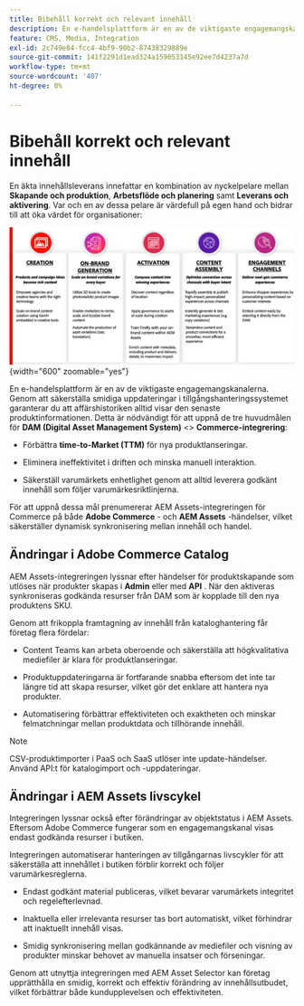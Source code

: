 ```yaml
---
title: Bibehåll korrekt och relevant innehåll
description: En e-handelsplattform är en av de viktigaste engagemangskanalerna. Genom att säkerställa smidiga uppdateringar i tillgångshanteringssystemet garanterar du att affärshistoriken alltid visar den senaste produktinformationen.
feature: CMS, Media, Integration
exl-id: 2c749e84-fcc4-4bf9-90b2-87438329889e
source-git-commit: 141f2291d1ead324a159053145e92ee7d4237a7d
workflow-type: tm+mt
source-wordcount: '407'
ht-degree: 0%

---
```


# Bibehåll korrekt och relevant innehåll

En äkta innehållsleverans innefattar en kombination av nyckelpelare mellan **Skapande och produktion**, **Arbetsflöde och planering** samt **Leverans och aktivering**. Var och en av dessa pelare är värdefull på egen hand och bidrar till att öka värdet för organisationer:

![Nyckelpelare](../assets/key-pillars.png){width="600" zoomable="yes"}

En e-handelsplattform är en av de viktigaste engagemangskanalerna. Genom att säkerställa smidiga uppdateringar i tillgångshanteringssystemet garanterar du att affärshistoriken alltid visar den senaste produktinformationen. Detta är nödvändigt för att uppnå de tre huvudmålen för **DAM (Digital Asset Management System)** &lt;> **Commerce-integrering**:

* Förbättra **time-to-Market (TTM)** för nya produktlanseringar.

* Eliminera ineffektivitet i driften och minska manuell interaktion.

* Säkerställ varumärkets enhetlighet genom att alltid leverera godkänt innehåll som följer varumärkesriktlinjerna.

För att uppnå dessa mål prenumererar AEM Assets-integreringen för Commerce på både **Adobe Commerce** - och **AEM Assets** -händelser, vilket säkerställer dynamisk synkronisering mellan innehåll och handel.

## Ändringar i Adobe Commerce Catalog

AEM Assets-integreringen lyssnar efter händelser för produktskapande som utlöses när produkter skapas i **Admin** eller med **API** . När den aktiveras synkroniseras godkända resurser från DAM som är kopplade till den nya produktens SKU.

Genom att frikoppla framtagning av innehåll från kataloghantering får företag flera fördelar:

* Content Teams kan arbeta oberoende och säkerställa att högkvalitativa mediefiler är klara för produktlanseringar.

* Produktuppdateringarna är fortfarande snabba eftersom det inte tar längre tid att skapa resurser, vilket gör det enklare att hantera nya produkter.

* Automatisering förbättrar effektiviteten och exaktheten och minskar felmatchningar mellan produktdata och tillhörande innehåll.

>[!NOTE]
>
> CSV-produktimporter i PaaS och SaaS utlöser inte update-händelser. Använd API:t för katalogimport och -uppdateringar.

## Ändringar i AEM Assets livscykel

Integreringen lyssnar också efter förändringar av objektstatus i AEM Assets. Eftersom Adobe Commerce fungerar som en engagemangskanal visas endast godkända resurser i butiken.

Integreringen automatiserar hanteringen av tillgångarnas livscykler för att säkerställa att innehållet i butiken förblir korrekt och följer varumärkesreglerna.

* Endast godkänt material publiceras, vilket bevarar varumärkets integritet och regelefterlevnad.

* Inaktuella eller irrelevanta resurser tas bort automatiskt, vilket förhindrar att inaktuellt innehåll visas.

* Smidig synkronisering mellan godkännande av mediefiler och visning av produkter minskar behovet av manuella insatser och förseningar.

Genom att utnyttja integreringen med AEM Asset Selector kan företag upprätthålla en smidig, korrekt och effektiv förändring av innehållsutbudet, vilket förbättrar både kundupplevelsen och effektiviteten.
